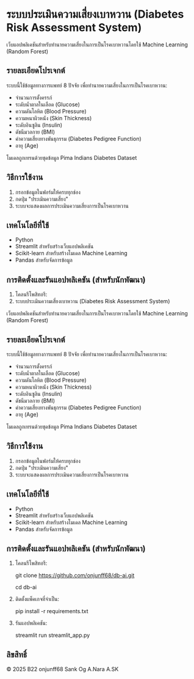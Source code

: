 # ระบบประเมินความเสี่ยงเบาหวาน (Diabetes Risk Assessment System)

เว็บแอปพลิเคชันสำหรับทำนายความเสี่ยงในการเป็นโรคเบาหวานโดยใช้ Machine Learning (Random Forest)

## รายละเอียดโปรเจกต์

ระบบนี้ใช้ข้อมูลทางการแพทย์ 8 ปัจจัย เพื่อทำนายความเสี่ยงในการเป็นโรคเบาหวาน:
- จำนวนการตั้งครรภ์
- ระดับน้ำตาลในเลือด (Glucose)
- ความดันโลหิต (Blood Pressure)
- ความหนาผิวหนัง (Skin Thickness)
- ระดับอินซูลิน (Insulin)
- ดัชนีมวลกาย (BMI)
- ค่าความเสี่ยงทางพันธุกรรม (Diabetes Pedigree Function)
- อายุ (Age)

โมเดลถูกเทรนด้วยชุดข้อมูล Pima Indians Diabetes Dataset

## วิธีการใช้งาน

1. กรอกข้อมูลในฟอร์มให้ครบทุกช่อง
2. กดปุ่ม "ประเมินความเสี่ยง"
3. ระบบจะแสดงผลการประเมินความเสี่ยงการเป็นโรคเบาหวาน

## เทคโนโลยีที่ใช้

- Python
- Streamlit สำหรับสร้างเว็บแอปพลิเคชัน
- Scikit-learn สำหรับสร้างโมเดล Machine Learning
- Pandas สำหรับจัดการข้อมูล

## การติดตั้งและรันแอปพลิเคชัน (สำหรับนักพัฒนา)

1. โคลนรีโพสิทอรี:
2. ระบบประเมินความเสี่ยงเบาหวาน (Diabetes Risk Assessment System)

เว็บแอปพลิเคชันสำหรับทำนายความเสี่ยงในการเป็นโรคเบาหวานโดยใช้ Machine Learning (Random Forest)

## รายละเอียดโปรเจกต์

ระบบนี้ใช้ข้อมูลทางการแพทย์ 8 ปัจจัย เพื่อทำนายความเสี่ยงในการเป็นโรคเบาหวาน:
- จำนวนการตั้งครรภ์
- ระดับน้ำตาลในเลือด (Glucose)
- ความดันโลหิต (Blood Pressure)
- ความหนาผิวหนัง (Skin Thickness)
- ระดับอินซูลิน (Insulin)
- ดัชนีมวลกาย (BMI)
- ค่าความเสี่ยงทางพันธุกรรม (Diabetes Pedigree Function)
- อายุ (Age)

โมเดลถูกเทรนด้วยชุดข้อมูล Pima Indians Diabetes Dataset

## วิธีการใช้งาน

1. กรอกข้อมูลในฟอร์มให้ครบทุกช่อง
2. กดปุ่ม "ประเมินความเสี่ยง"
3. ระบบจะแสดงผลการประเมินความเสี่ยงการเป็นโรคเบาหวาน

## เทคโนโลยีที่ใช้

- Python
- Streamlit สำหรับสร้างเว็บแอปพลิเคชัน
- Scikit-learn สำหรับสร้างโมเดล Machine Learning
- Pandas สำหรับจัดการข้อมูล

## การติดตั้งและรันแอปพลิเคชัน (สำหรับนักพัฒนา)

1. โคลนรีโพสิทอรี:

    git clone https://github.com/onjunff68/db-ai.git

    cd db-ai

2. ติดตั้งแพ็คเกจที่จำเป็น:

    pip install -r requirements.txt

3. รันแอปพลิเคชัน:

    streamlit run streamlit_app.py

## ลิขสิทธิ์
© 2025 B22 onjunff68 Sank Og A.Nara A.SK 
